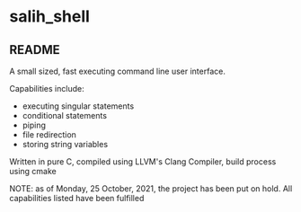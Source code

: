 # salih_shell
## README

A small sized, fast executing command line user interface.

Capabilities include:
* executing singular statements
* conditional statements
* piping
* file redirection
* storing string variables

Written in pure C, compiled using LLVM's Clang Compiler, build process using cmake

NOTE: as of Monday, 25 October, 2021, the project has been put on hold. All capabilities listed have been fulfilled
